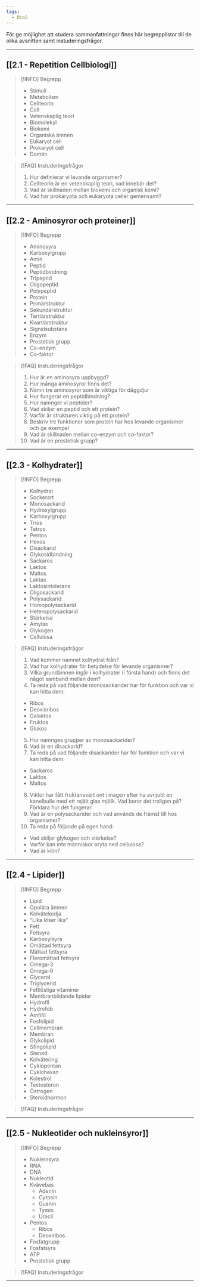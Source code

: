```yaml
---
tags:
  - Bio2
---
```


För ge möjlighet att studera sammanfattningar finns här begrepplistor till de olika avsnitten samt instuderingsfrågor.

---

## [[2.1 - Repetition Cellbiologi]]

>[!INFO] Begrepp
>- Stimuli
>- Metabolism
>- Cellteorin
>- Cell
>- Vetenskaplig teori
>- Biomolekyl
>- Biokemi
>- Organiska ämnen
>- Eukaryot cell
>- Prokaryot cell
>- Domän

>[!FAQ] Instuderingsfrågor
>1. Hur definierar vi levande organismer?
>2. Cellteorin är en vetenskaplig teori, vad innebär det?
>3. Vad är skillnaden mellan biokemi och organisk kemi?
>4. Vad har prokaryota och eukaryota celler gemensamt?


---

## [[2.2 - Aminosyror och proteiner]]

>[!INFO] Begrepp
>- Aminosyra
>- Karboxylgrupp
>- Amin
>- Peptid
>- Peptidbindning
>- Tripeptid
>- Oligopeptid
>- Polypeptid
>- Protein
>- Primärstruktur
>- Sekundärstruktur
>- Tertiärstruktur
>- Kvartiärstruktur
>- Signalsubstans
>- Enzym
>- Prostetisk grupp
>- Co-enzym
>- Co-faktor

>[!FAQ] Instuderingsfrågor
>1.  Hur är en aminosyra uppbyggd?
>2. Hur många aminosyror finns det?
>3. Nämn tre aminosyror som är viktiga för däggdjur
>4. Hur fungerar en peptidbindning?
>5. Hur namnger vi peptider?
>6. Vad skiljer en peptid och ett protein?
>7. Varför är strukturen viktig på ett protein?
>8. Beskriv tre funktioner som protein har hos levande organismer och ge exempel
>9. Vad är skillnaden mellan co-enzym och co-faktor?
>10. Vad är en prostetisk grupp?

---
## [[2.3 - Kolhydrater]]

>[!INFO] Begrepp
>- Kolhydrat
>- Sockerart
>- Monosackarid
>- Hydroxylgrupp
>- Karboxylgrupp
>- Trios
>- Tetros
>- Pentos
>- Hexos
>- Disackarid
>- Glykosidbindning
>- Sackaros
>- Laktos
>- Maltos
>- Laktas
>- Laktosintolerans
>- Oligosackarid
>- Polysackarid
>- Homopolysackarid
>- Heteropolysackarid
>- Stärkelse
>- Amylas
>- Glykogen
>- Cellulosa

>[!FAQ] Instuderingsfrågor
>1.  Vad kommer namnet kolhydrat från?
>2. Vad har kolhydrater för betydelse för levande organismer?
>3. Vilka grundämnen ingår i kolhydrater (i första hand) och finns det något samband mellan dem?
>4. Ta reda på vad följande monosackarider har för funktion och var vi kan hitta dem:
>	- Ribos
>	- Deoxisribos
>	- Galaktos
>	- Fruktos
>	- Glukos
>5. Hur namnges grupper av monosackarider?
>6. Vad är en disackarid?
>7. Ta reda på vad följande disackarider har för funktion och var vi kan hitta dem:
>	- Sackaros
>	- Laktos
>	- Maltos
>8. Viktor har fått fruktansvärt ont i magen efter ha avnjutit en kanelbulle med ett rejält glas mjölk. Vad beror det troligen på? Förklara hur det fungerar.
>9. Vad är en polysackarider och vad används de främst till hos organismer?
>10. Ta reda på följande på egen hand:
>	- Vad skiljer glykogen och stärkelse?
>	- Varför kan inte människor bryta ned cellulosa?
>	- Vad är kitin?

---

## [[2.4 - Lipider]]

>[!INFO] Begrepp
>- Lipid
>- Opolära ämnen
>- Kolvätekedja
>- "Lika löser lika"
>- Fett
>- Fettsyra
>- Karboxylsyra
>- Omättad fettsyra
>- Mättad fettsyra
>- Fleromättad fettsyra
>- Omega-3
>- Omega-6
>- Glycerol
>- Triglycerid
>- Fettlösliga vitaminer
>- Membranbildande lipider
>- Hydrofil
>- Hydrofob
>- Amfifil
>- Fosfolipid
>- Cellmembran
>- Membran
>- Glykolipid
>- Sfingolipid
>- Steroid
>- Kolvätering
>- Cyklopentan
>- Cyklohexan
>- Kolestrol
>- Testosteron
>- Östrogen
>- Steroidhormon


>[!FAQ] Instuderingsfrågor

---

## [[2.5 - Nukleotider och nukleinsyror]]

>[!INFO] Begrepp
>- Nukleinsyra
>- RNA
>- DNA
>- Nukleotid
>- Kvävebas
>	- Adenin
>	- Cytosin
>	- Guanin
>	- Tymin
>	- Uracil
>- Pentos
>	- Ribos
>	- Deoxiribos
>- Fosfatgrupp
>- Fosfatsyra
>- ATP
>- Prostetisk grupp


>[!FAQ] Instuderingsfrågor

---

